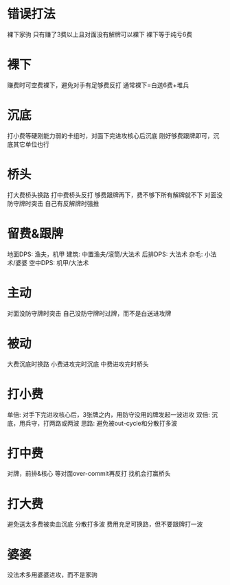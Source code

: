 # 错误打法
裸下家驹
	只有赚了3费以上且对面没有解牌可以裸下
	裸下等于纯亏6费

# 裸下
赚费时可空费裸下，避免对手有足够费反打
通常裸下=白送6费+堆兵

# 沉底
打小费等硬刚能力弱的卡组时，对面下完进攻核心后沉底
刚好够费跟牌即可，沉底其它单位也行

# 桥头
打大费桥头换路
打中费桥头反打
够费跟牌再下，费不够下所有解牌就不下
对面没防守牌时突击
自己有反解牌时强推

# 留费&跟牌
地面DPS: 渔夫，机甲
建筑: 中置渔夫/滚筒/大法术
后排DPS: 大法术
杂毛: 小法术/婆婆
空中DPS: 机甲/大法术

# 主动
对面没防守牌时突击
自己没防守牌时过牌，而不是白送进攻牌

# 被动
大费沉底时换路
小费进攻完时沉底
中费进攻完时桥头

# 打小费
单倍: 对手下完进攻核心后，3张牌之内，用防守没用的牌发起一波进攻
双倍: 沉底，用兵守，打两路或两波
思路: 避免被out-cycle和分散打多波

# 打中费
对牌，前排&核心
等对面over-commit再反打
找机会打赢桥头

# 打大费
避免送太多费被卖血沉底
分散打多波
费用充足可换路，但不要跟牌打一波

# 婆婆
没法术多用婆婆进攻，而不是家驹